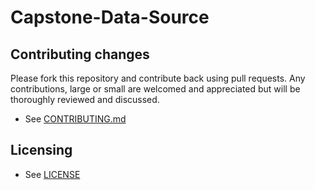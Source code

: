 # Capstone-Data-Source

## Contributing changes
Please fork this repository and contribute back using pull requests.
Any contributions, large or small are welcomed and appreciated but will be thoroughly reviewed and discussed.
* See [CONTRIBUTING.md](CONTRIBUTING.md)

## Licensing
* See [LICENSE](LICENSE)
